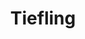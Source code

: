 ---
title: "Tiefling"
index:
  - tiefling 
permalink: /races/tiefling/
excerpt: "It’s hard to make generalizations about humans, but your human character has these traits."
tags:
  - Race
  - Tiefling
# header:
#   overlay_image: /assets/images/races/tiefling/header.png
#   teaser: /assets/images/races/tiefling/header.jpg
source: "Basic Rules"
---